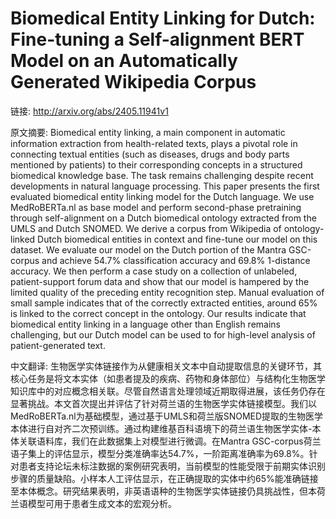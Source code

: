 # Biomedical Entity Linking for Dutch: Fine-tuning a Self-alignment BERT Model on an Automatically Generated Wikipedia Corpus

链接: http://arxiv.org/abs/2405.11941v1

原文摘要:
Biomedical entity linking, a main component in automatic information
extraction from health-related texts, plays a pivotal role in connecting
textual entities (such as diseases, drugs and body parts mentioned by patients)
to their corresponding concepts in a structured biomedical knowledge base. The
task remains challenging despite recent developments in natural language
processing. This paper presents the first evaluated biomedical entity linking
model for the Dutch language. We use MedRoBERTa.nl as base model and perform
second-phase pretraining through self-alignment on a Dutch biomedical ontology
extracted from the UMLS and Dutch SNOMED. We derive a corpus from Wikipedia of
ontology-linked Dutch biomedical entities in context and fine-tune our model on
this dataset. We evaluate our model on the Dutch portion of the Mantra
GSC-corpus and achieve 54.7% classification accuracy and 69.8% 1-distance
accuracy. We then perform a case study on a collection of unlabeled,
patient-support forum data and show that our model is hampered by the limited
quality of the preceding entity recognition step. Manual evaluation of small
sample indicates that of the correctly extracted entities, around 65% is linked
to the correct concept in the ontology. Our results indicate that biomedical
entity linking in a language other than English remains challenging, but our
Dutch model can be used to for high-level analysis of patient-generated text.

中文翻译:
生物医学实体链接作为从健康相关文本中自动提取信息的关键环节，其核心任务是将文本实体（如患者提及的疾病、药物和身体部位）与结构化生物医学知识库中的对应概念相关联。尽管自然语言处理领域近期取得进展，该任务仍存在显著挑战。本文首次提出并评估了针对荷兰语的生物医学实体链接模型。我们以MedRoBERTa.nl为基础模型，通过基于UMLS和荷兰版SNOMED提取的生物医学本体进行自对齐二次预训练。通过构建维基百科语境下的荷兰语生物医学实体-本体关联语料库，我们在此数据集上对模型进行微调。在Mantra GSC-corpus荷兰语子集上的评估显示，模型分类准确率达54.7%，一阶距离准确率为69.8%。针对患者支持论坛未标注数据的案例研究表明，当前模型的性能受限于前期实体识别步骤的质量缺陷。小样本人工评估显示，在正确提取的实体中约65%能准确链接至本体概念。研究结果表明，非英语语种的生物医学实体链接仍具挑战性，但本荷兰语模型可用于患者生成文本的宏观分析。
